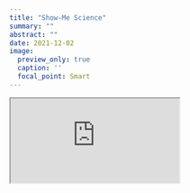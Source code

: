 ```yaml
---
title: "Show-Me Science"
summary: ""
abstract: ""
date: 2021-12-02
image:
  preview_only: true
  caption: ''
  focal_point: Smart
---
```


<iframe src='https://biology.missouri.edu/news/show-me-science' ></iframe>



